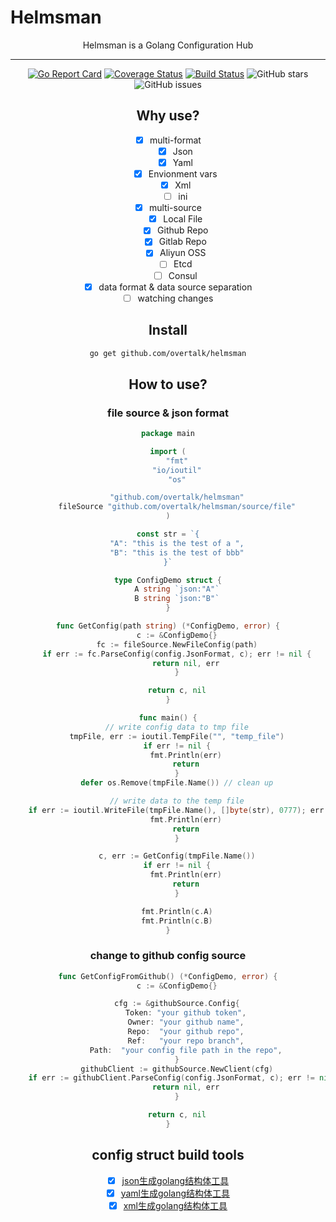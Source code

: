 # Helmsman
<center> Helmsman is a Golang Configuration Hub 

--- 

[![Go Report Card](https://goreportcard.com/badge/github.com/overtalk/helmsman)](https://goreportcard.com/report/github.com/overtalk/helmsman)
[![Coverage Status](https://coveralls.io/repos/github/overtalk/helmsman/badge.svg?branch=master)](https://coveralls.io/github/overtalk/helmsman?branch=master)
[![Build Status](https://travis-ci.org/overtalk/helmsman.svg?branch=master)](https://travis-ci.org/overtalk/helmsman)
![GitHub stars](https://img.shields.io/github/stars/overtalk/helmsman.svg?style=flat-square&label=Stars&style=flat-square)
![GitHub issues](https://img.shields.io/github/issues-raw/overtalk/helmsman.svg?style=flat-square)

## Why use?
- [x] multi-format
    - [x] Json
    - [x] Yaml
    - [x] Envionment vars
    - [x] Xml
    - [ ] ini
- [x] multi-source
    - [x] Local File
    - [x] Github Repo
    - [x] Gitlab Repo
    - [x] Aliyun OSS
    - [ ] Etcd
    - [ ] Consul
- [x] data format & data source separation
- [ ] watching changes

## Install
```bash
go get github.com/overtalk/helmsman
```


## How to use?
### file source & json format
```go
package main

import (
	"fmt"
	"io/ioutil"
	"os"

	"github.com/overtalk/helmsman"
	fileSource "github.com/overtalk/helmsman/source/file"
)

const str = `{
    "A": "this is the test of a ",
    "B": "this is the test of bbb"
}`

type ConfigDemo struct {
	A string `json:"A"`
	B string `json:"B"`
}

func GetConfig(path string) (*ConfigDemo, error) {
	c := &ConfigDemo{}
	fc := fileSource.NewFileConfig(path)
	if err := fc.ParseConfig(config.JsonFormat, c); err != nil {
		return nil, err
	}

	return c, nil
}

func main() {
	// write config data to tmp file
	tmpFile, err := ioutil.TempFile("", "temp_file")
	if err != nil {
		fmt.Println(err)
		return
	}
	defer os.Remove(tmpFile.Name()) // clean up

	// write data to the temp file
	if err := ioutil.WriteFile(tmpFile.Name(), []byte(str), 0777); err != nil {
		fmt.Println(err)
		return
	}

	c, err := GetConfig(tmpFile.Name())
	if err != nil {
		fmt.Println(err)
		return
	}

	fmt.Println(c.A)
	fmt.Println(c.B)
}

```

### change to github config source
```go
func GetConfigFromGithub() (*ConfigDemo, error) {
	c := &ConfigDemo{}

	cfg := &githubSource.Config{
		Token: "your github token",
		Owner: "your github name",
		Repo:  "your github repo",
		Ref:   "your repo branch",
		Path:  "your config file path in the repo",
	}
	githubClient := githubSource.NewClient(cfg)
	if err := githubClient.ParseConfig(config.JsonFormat, c); err != nil {
		return nil, err
	}

	return c, nil
}
```

## config struct build tools
- [x] [json生成golang结构体工具](https://mholt.github.io/json-to-go/)
- [x] [yaml生成golang结构体工具](https://mengzhuo.github.io/yaml-to-go/)
- [x] [xml生成golang结构体工具](https://www.onlinetool.io/xmltogo)